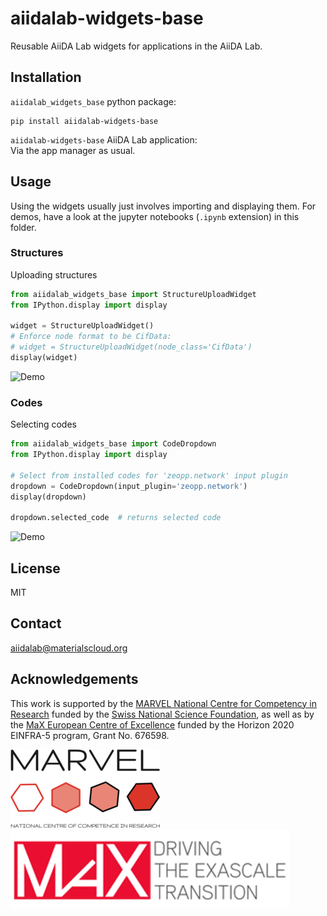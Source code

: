# aiidalab-widgets-base 

Reusable AiiDA Lab widgets for applications in the AiiDA Lab.

## Installation

`aiidalab_widgets_base` python package:
```
pip install aiidalab-widgets-base 
```

`aiidalab-widgets-base` AiiDA Lab application:  
Via the app manager as usual.

## Usage

Using the widgets usually just involves importing and displaying them.
For demos, have a look at the jupyter notebooks (`.ipynb` extension) in
this folder.

### Structures

Uploading structures
```python
from aiidalab_widgets_base import StructureUploadWidget
from IPython.display import display

widget = StructureUploadWidget()
# Enforce node format to be CifData:
# widget = StructureUploadWidget(node_class='CifData')
display(widget)
```

![Demo](https://image.ibb.co/fjnHco/structure.gif "Using the StructureUploadWidget.")

### Codes

Selecting codes
```python
from aiidalab_widgets_base import CodeDropdown
from IPython.display import display

# Select from installed codes for 'zeopp.network' input plugin
dropdown = CodeDropdown(input_plugin='zeopp.network')
display(dropdown)

dropdown.selected_code  # returns selected code
```

![Demo](https://image.ibb.co/gSFFf8/codes.gif "Using the CodeDropDown.")

## License

MIT

## Contact

aiidalab@materialscloud.org

## Acknowledgements

This work is supported by the [MARVEL National Centre for Competency in Research](<http://nccr-marvel.ch>)
funded by the [Swiss National Science Foundation](<http://www.snf.ch/en>), as well as by the [MaX
European Centre of Excellence](<http://www.max-centre.eu/>) funded by the Horizon 2020 EINFRA-5 program,
Grant No. 676598.

![MARVEL](miscellaneous/logos/MARVEL.png)
![MaX](miscellaneous/logos/MaX.png)
